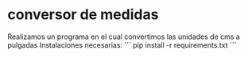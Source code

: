 # conversor de medidas
Realizamos un programa en el cual convertimos las unidades de cms a pulgadas
Instalaciones necesarias: 
´´´
pip install -r  requirements.txt
´´´
